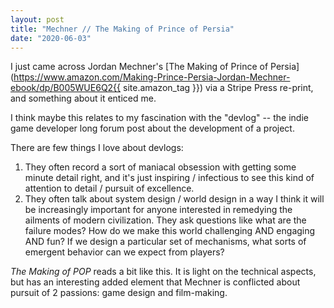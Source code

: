 ```yaml
---
layout: post
title: "Mechner // The Making of Prince of Persia"
date: "2020-06-03"
---
```


I just came across Jordan Mechner's [The Making of Prince of Persia](https://www.amazon.com/Making-Prince-Persia-Jordan-Mechner-ebook/dp/B005WUE6Q2{{ site.amazon_tag }}) via a Stripe Press re-print, and something about it enticed me.

I think maybe this relates to my fascination with the "devlog"
-- the indie game developer long forum post about the development
of a project.

There are few things I love about devlogs:

1. They often record a sort of maniacal obsession with getting some minute detail right, and it's just inspiring / infectious to see this kind of attention to detail / pursuit of excellence.
2. They often talk about system design / world design in a way I think it will be increasingly important for anyone interested in remedying the ailments of modern civilization. They ask questions like what are the failure modes? How do we make this world challenging AND engaging AND fun? If we design a particular set of mechanisms, what sorts of emergent behavior can we expect from players?

*The Making of POP* reads a bit like this. It is light on the technical aspects, but has an interesting added element that Mechner is conflicted about pursuit of 2 passions: game design and film-making.